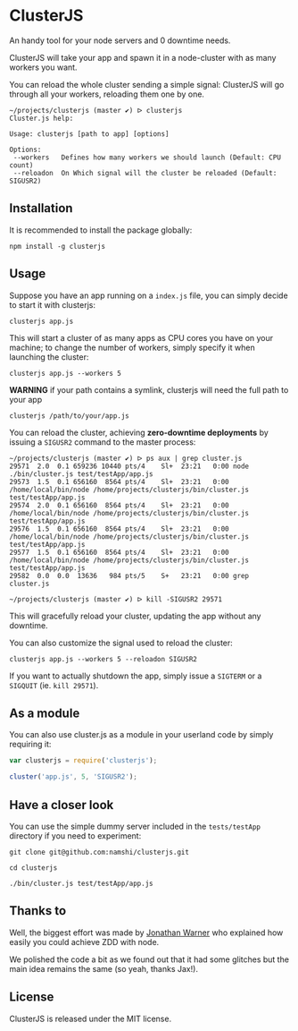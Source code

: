 # ClusterJS

An handy tool for your node servers and 0 downtime needs.

ClusterJS will take your app and spawn it in a node-cluster with as many workers you want.

You can reload the whole cluster sending a simple signal: ClusterJS will go
through all your workers, reloading them one by one.

```
~/projects/clusterjs (master ✔) ᐅ clusterjs
Cluster.js help:

Usage: clusterjs [path to app] [options]

Options:
 --workers	 Defines how many workers we should launch (Default: CPU count)
 --reloadon	 On Which signal will the cluster be reloaded (Default: SIGUSR2)
```

## Installation

It is recommended to install the package globally:

```
npm install -g clusterjs
```

## Usage

Suppose you have an app running on a `index.js` file, you
can simply decide to start it with clusterjs:

```
clusterjs app.js
```

This will start a cluster of as many apps as CPU cores you
have on your machine; to change the number of workers, simply
specify it when launching the cluster:

```
clusterjs app.js --workers 5
```

**WARNING** if your path contains a symlink, clusterjs will need the full path to your app

```
clusterjs /path/to/your/app.js
```

You can reload the cluster, achieving **zero-downtime deployments** by
issuing a `SIGUSR2` command to the master process:

```
~/projects/clusterjs (master ✔) ᐅ ps aux | grep cluster.js
29571  2.0  0.1 659236 10440 pts/4    Sl+  23:21   0:00 node ./bin/cluster.js test/testApp/app.js
29573  1.5  0.1 656160  8564 pts/4    Sl+  23:21   0:00 /home/local/bin/node /home/projects/clusterjs/bin/cluster.js test/testApp/app.js
29574  2.0  0.1 656160  8564 pts/4    Sl+  23:21   0:00 /home/local/bin/node /home/projects/clusterjs/bin/cluster.js test/testApp/app.js
29576  1.5  0.1 656160  8564 pts/4    Sl+  23:21   0:00 /home/local/bin/node /home/projects/clusterjs/bin/cluster.js test/testApp/app.js
29577  1.5  0.1 656160  8564 pts/4    Sl+  23:21   0:00 /home/local/bin/node /home/projects/clusterjs/bin/cluster.js test/testApp/app.js
29582  0.0  0.0  13636   984 pts/5    S+   23:21   0:00 grep cluster.js

~/projects/clusterjs (master ✔) ᐅ kill -SIGUSR2 29571
```

This will gracefully reload your cluster, updating the app
without any downtime.

You can also customize the signal used to reload the cluster:

```
clusterjs app.js --workers 5 --reloadon SIGUSR2
```

If you want to actually shutdown the app, simply issue a `SIGTERM` or
a `SIGQUIT` (ie. `kill 29571`).

## As a module

You can also use cluster.js as a module in your userland
code by simply requiring it:

``` javascript
var clusterjs = require('clusterjs');

cluster('app.js', 5, 'SIGUSR2');
```

## Have a closer look

You can use the simple dummy server included in the
`tests/testApp` directory if you need to experiment:

```
git clone git@github.com:namshi/clusterjs.git

cd clusterjs

./bin/cluster.js test/testApp/app.js
```

## Thanks to

Well, the biggest effort was made by
[Jonathan Warner](http://jaxbot.me/articles/zero_downtime_nodejs_reloads_with_clusters_7_5_2013)
who explained how easily you could achieve ZDD
with node.

We polished the code a bit as we found out
that it had some glitches but the main idea remains
the same (so yeah, thanks Jax!).

## License

ClusterJS is released under the MIT license.

